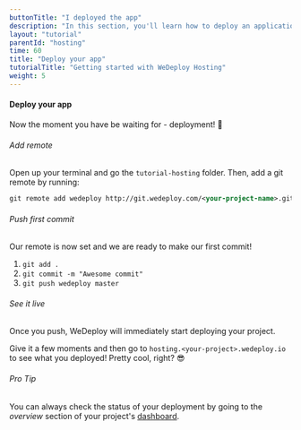 ```yaml
---
buttonTitle: "I deployed the app"
description: "In this section, you'll learn how to deploy an application using WeDeploy Hosting."
layout: "tutorial"
parentId: "hosting"
time: 60
title: "Deploy your app"
tutorialTitle: "Getting started with WeDeploy Hosting"
weight: 5
---
```


#### Deploy your app

Now the moment you have be waiting for - deployment! 🚀

###### Add remote

Open up your terminal and go the `tutorial-hosting` folder. Then, add a git remote by running:

```xml
git remote add wedeploy http://git.wedeploy.com/<your-project-name>.git
```

###### Push first commit

Our remote is now set and we are ready to make our first commit! 
1. `git add .`
2. `git commit -m "Awesome commit"`
3. `git push wedeploy master`


###### See it live
Once you push, WeDeploy will immediately start deploying your project.

Give it a few moments and then go to `hosting.<your-project>.wedeploy.io` to see what you deployed! Pretty cool, right? 😎

<aside>

###### <span class="icon-16-star"></span> Pro Tip

You can always check the status of your deployment by going to the _overview_ section of your project's <a href="http://dashboard.wedeploy.com" target="_blank">dashboard</a>.

</aside>
